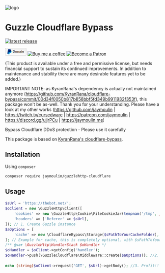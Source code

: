 ![logo](logo.png)

Guzzle Cloudflare Bypass
========================

[![latest release](https://img.shields.io/github/release/jaymoulin/guzzlehttp-cloudflare.svg "latest release")](http://github.com/jaymoulin/guzzlehttp-cloudflare/releases)

[![PayPal donation](https://github.com/jaymoulin/jaymoulin.github.io/raw/master/ppl.png "PayPal donation")](https://www.paypal.me/jaymoulin)
[![Buy me a coffee](https://www.buymeacoffee.com/assets/img/custom_images/orange_img.png "Buy me a coffee")](https://www.buymeacoffee.com/3Yu8ajd7W)
[![Become a Patron](https://badgen.net/badge/become/a%20patron/F96854 "Become a Patron")](https://patreon.com/jaymoulin)

(This product is available under a free and permissive license, but needs financial support to sustain its continued improvements. In addition to maintenance and stability there are many desirable features yet to be added.)

IMPORTANT NOTE: as KyranRana's dependency is actually not maintained anymore (https://github.com/KyranRana/cloudflare-bypass/commit/00d34f0050b817b858bbf5fd349b9911932f353f), this package won't be as-well. Thank you for your understanding. Please have a look at my other works (https://github.com/jaymoulin | https://twitch.tv/cursedware | https://patreon.com/jaymoulin | https://discord.gg/ujjrPCu | https://jaymoulin.me)

Bypass Cloudflare DDoS protection - Please use it carefully

This package is based on [KyranRana's cloudflare-bypass](https://github.com/KyranRana/cloudflare-bypass).

Installation
------------
Using `composer`

```bash 
composer require jaymoulin/guzzlehttp-cloudflare
```

Usage
-----

```php
$sUrl = 'https://thebot.net/';
$oClient = new \GuzzleHttp\Client([
    'cookies' => new \GuzzleHttp\Cookie\FileCookieJar(tempnam('/tmp', __CLASS__)),
    'headers' => ['Referer' => $sUrl],
]); // 1. Create Guzzle instance
$aOptions = [
    'cache' => new \CloudflareBypass\Storage($sPathToYourCacheFolder),
]; // Example for cache, this is completely optional, with $sPathToYourCacheFolder a string to your cache folder
/** @var \GuzzleHttp\HandlerStack $oHandler */
$oHandler = $oClient->getConfig('handler');
$oHandler->push(\GuzzleCloudflare\Middleware::create($aOptions)); //2. ???

echo (string)$oClient->request('GET', $sUrl)->getBody(); //3. Profit!!
```
